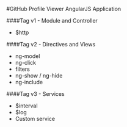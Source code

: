 #GitHub Profile Viewer AngularJS Application

####Tag v1 - Module and Controller
* $http

####Tag v2 - Directives and Views
* ng-model
* ng-click
* filters
* ng-show / ng-hide
* ng-include

####Tag v3 - Services
* $interval
* $log
* Custom service

